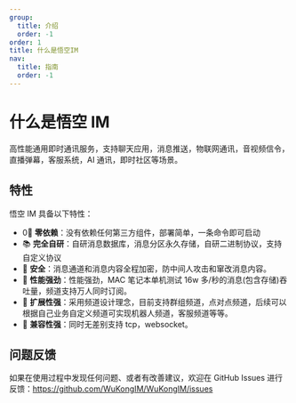 ```yaml
---
group:
  title: 介绍
  order: -1
order: 1
title: 什么是悟空IM
nav:
  title: 指南
  order: -1
---
```


# 什么是悟空 IM

高性能通用即时通讯服务，支持聊天应用，消息推送，物联网通讯，音视频信令，直播弹幕，客服系统，AI 通讯，即时社区等场景。

## 特性

悟空 IM 具备以下特性：

- 0⃣️ **零依赖**：没有依赖任何第三方组件，部署简单，一条命令即可启动
- 📚 **完全自研**：自研消息数据库，消息分区永久存储，自研二进制协议，支持自定义协议
- 🔐 **安全**：消息通道和消息内容全程加密，防中间人攻击和窜改消息内容。
- 🚀 **性能强劲**：性能强劲，MAC 笔记本单机测试 16w 多/秒的消息(包含存储)吞吐量，频道支持万人同时订阅。
- 🧱 **扩展性强**：采用频道设计理念，目前支持群组频道，点对点频道，后续可以根据自己业务自定义频道可实现机器人频道，客服频道等等。
- 🔗 **兼容性强**：同时无差别支持 tcp，websocket。

## 问题反馈

如果在使用过程中发现任何问题、或者有改善建议，欢迎在 GitHub Issues 进行反馈：https://github.com/WuKongIM/WuKongIM/issues
